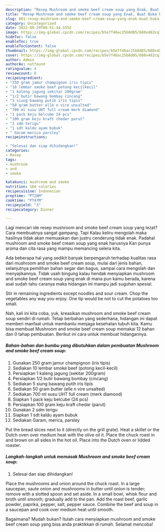```yaml
---
description: "Resep Mushroom and smoke beef cream soup yang Enak, Buat Buka Puasa Menggugah Selera"
title: "Resep Mushroom and smoke beef cream soup yang Enak, Buat Buka Puasa Menggugah Selera"
slug: 881-resep-mushroom-and-smoke-beef-cream-soup-yang-enak-buat-buka-puasa-menggugah-selera
category: Uncategorized
date: 2022-09-29T00:51:44.555Z
image: https://img-global.cpcdn.com/recipes/b5e7f46ac25b8d05/680x482cq70/mushroom-and-smoke-beef-cream-soup-foto-resep-utama.jpg
hideToc: false
enableToc: true
enableTocContent: false
thumbnail: https://img-global.cpcdn.com/recipes/b5e7f46ac25b8d05/680x482cq70/mushroom-and-smoke-beef-cream-soup-foto-resep-utama.jpg
cover: https://img-global.cpcdn.com/recipes/b5e7f46ac25b8d05/680x482cq70/mushroom-and-smoke-beef-cream-soup-foto-resep-utama.jpg
author: Admin
authorAv: notfound
ratingvalue: 4
reviewcount: 8
recipeingredient:
- "250 gram jamur champignon iris tipis"
- "10 lembar smoke beef potong kecilkecil"
- "1 kaleng jagung sekitar 200gram"
- "1/2 butir bawang bombay cincang"
- "5 siung bawang putih iris tipis"
- "50 gram butter elle n vire unsalted"
- "700 ml susu UHT full cream merk diamond"
- "1 pack keju belcube 24 pcs"
- "100 gram keju kraft chedar parut"
- "2 sdm terigu"
- "1 sdt kaldu ayam bubuk"
- " Garam merica parsley"
recipeinstructions:

- "Selesai dan siap dihidangkan!"
categories:
- Resep
tags:
- mushroom
- and
- smoke

katakunci: mushroom and smoke 
nutrition: 164 calories
recipecuisine: Indonesian
preptime: "PT28M"
cooktime: "PT47M"
recipeyield: "3"
recipecategory: Dinner

---
```



Lagi mencari ide resep mushroom and smoke beef cream soup yang lezat? Cara membuatnya sangat gampang. Tapi Kalau keliru mengolah maka hasilnya tidak akan memuaskan dan justru cenderung tidak enak. Padahal mushroom and smoke beef cream soup yang enak harusnya Kan punya aroma dan cita rasa yang mampu memancing selera kita.


Ada beberapa hal yang sedikit banyak berpengaruh terhadap kualitas rasa dari mushroom and smoke beef cream soup, mulai dari jenis bahan, selanjutnya pemilihan bahan segar dan bagus, sampai cara mengolah dan menyajikannya. Tidak usah bingung kalau hendak menyiapkan mushroom and smoke beef cream soup yang enak di mana pun kamu berada, karena asal sudah tahu caranya maka hidangan ini mampu jadi suguhan spesial.

Stir in remaining ingredients except noodles and sour cream. Chop the vegetables any way you enjoy. One tip would be not to cut the potatoes too small.


Nah, kali ini kita coba, yuk, kreasikan mushroom and smoke beef cream soup sendiri di rumah. Tetap berbahan yang sederhana, hidangan ini dapat memberi manfaat untuk membantu menjaga kesehatan tubuh kita. Kamu bisa membuat Mushroom and smoke beef cream soup memakai 12 bahan dan 0 tahap pembuatan. Berikut ini cara untuk membuat hidangannya.

<!--inarticleads1-->

##### Bahan-bahan dan bumbu yang dibutuhkan dalam pembuatan Mushroom and smoke beef cream soup:

1. Gunakan 250 gram jamur champignon (iris tipis)
1. Sediakan 10 lembar smoke beef (potong kecil-kecil)
1. Persiapkan 1 kaleng jagung (sekitar 200gram)
1. Persiapkan 1/2 butir bawang bombay (cincang)
1. Sediakan 5 siung bawang putih iris tipis
1. Sediakan 50 gram butter (elle n vire unsalted)
1. Sediakan 700 ml susu UHT full cream (merk diamond)
1. Siapkan 1 pack keju belcube (24 pcs)
1. Persiapkan 100 gram keju kraft chedar (parut)
1. Gunakan 2 sdm terigu
1. Siapkan 1 sdt kaldu ayam bubuk
1. Sediakan  Garam, merica, parsley


Put the bread slices next to it (directly on the grill grate). Heat a skillet or the Dutch oven over medium heat with the olive oil it. Place the chuck roast in and brown on all sides in the hot oil. Place into the Dutch oven or lidded roaster. 

<!--inarticleads2-->

##### Langkah-langkah untuk memasak Mushroom and smoke beef cream soup:


1. Selesai dan siap dihidangkan!

Place the mushrooms and onion around the chuck roast. In a large saucepan, saute onion and mushrooms in butter until onion is tender; remove with a slotted spoon and set aside. In a small bowl, whisk flour and broth until smooth; gradually add to the pan. Add the roast beef, garlic powder, paprika, pepper, salt, pepper sauce. Combine the beef and soup in a saucepan and cook over medium heat until smooth. 

Bagaimana? Mudah bukan? Itulah cara menyiapkan mushroom and smoke beef cream soup yang bisa anda praktikkan di rumah. Selamat mencoba!
